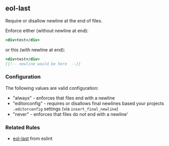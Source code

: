 ## eol-last

Require or disallow newline at the end of files.

Enforce either (without newline at end):

```hbs
<div>test</div>
```

or this (with newline at end):

```hbs
<div>test</div>
{{!-- newline would be here  --}}
```

### Configuration

The following values are valid configuration:

  * "always" - enforces that files end with a newline
  * "editorconfig" - requires or disallows final newlines based your projects `.editorconfig` settings (via `insert_final_newline`)
  * "never" - enforces that files do not end with a newline'

### Related Rules

* [eol-last](https://eslint.org/docs/rules/eol-last) from eslint
